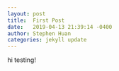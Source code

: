 ```yaml
---
layout: post
title:  First Post
date:   2019-04-13 21:39:14 -0400
author: Stephen Huan
categories: jekyll update
---
```


hi testing!
